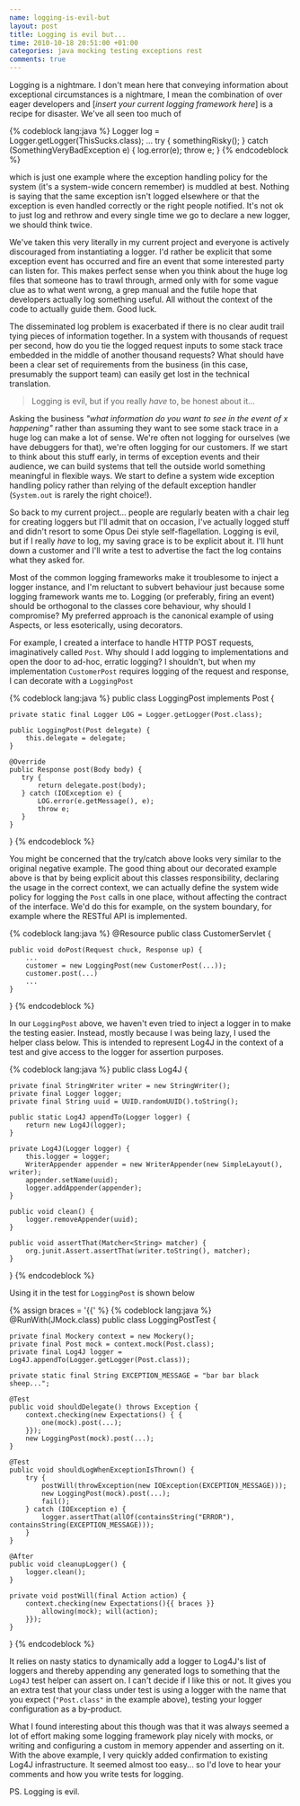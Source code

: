 ```yaml
---
name: logging-is-evil-but
layout: post
title: Logging is evil but...
time: 2010-10-18 20:51:00 +01:00
categories: java mocking testing exceptions rest
comments: true
---
```


Logging is a nightmare. I don't mean here that conveying information about
exceptional circumstances is a nightmare, I mean the combination of over eager
developers and [_insert your current logging framework here_] is a recipe
for disaster. We've all seen too much of


{% codeblock lang:java %}
Logger log = Logger.getLogger(ThisSucks.class);
...
try {
    somethingRisky();
} catch (SomethingVeryBadException e) {
   log.error(e);
   throw e;
}
{% endcodeblock %}


which is just one example where the exception handling policy for the system
(it's a system-wide concern remember) is muddled at best. Nothing is saying
that the same exception isn't logged elsewhere or that the exception is even
handled correctly or the right people notified. It's not ok to just log and
rethrow and every single time we go to declare a new logger, we should think
twice.

<!-- more -->

We've taken this very literally in my current project and everyone is actively
discouraged from instantiating a logger. I'd rather be explicit that some
exception event has occurred and fire an event that some interested party can
listen for. This makes perfect sense when you think about the huge log files
that someone has to trawl through, armed only with for some vague clue as to
what went wrong, a grep manual and the futile hope that developers actually
log something useful. All without the context of the code to actually guide
them. Good luck.

The disseminated log problem is exacerbated if there is no clear audit trail
tying pieces of information together. In a system with thousands of request
per second, how do you tie the logged request inputs to some stack trace
embedded in the middle of another thousand requests? What should have been a
clear set of requirements from the business (in this case, presumably the
support team) can easily get lost in the technical translation.

> Logging is evil, but if you really *have* to, be honest about it...

Asking the business _"what information do you want to see in the event of x
happening"_ rather than assuming they want to see some stack trace in a huge
log can make a lot of sense. We're often not logging for ourselves (we have
debuggers for that), we're often logging for our customers. If we start to
think about this stuff early, in terms of exception events and their audience,
we can build systems that tell the outside world something meaningful in
flexible ways. We start to define a system wide exception handling policy
rather than relying of the default exception handler (`System.out` is rarely
the right choice!).

So back to my current project... people are regularly beaten with a chair leg
for creating loggers but I'll admit that on occasion, I've actually logged
stuff and didn't resort to some Opus Dei style self-flagellation. Logging is
evil, but if I really *have* to log, my saving grace is to be explicit about
it. I'll hunt down a customer and I'll write a test to advertise the fact the
log contains what they asked for.

Most of the common logging frameworks make it troublesome to inject a logger
instance, and I'm reluctant to subvert behaviour just because some logging
framework wants me to. Logging (or preferably, firing an event) should be
orthogonal to the classes core behaviour, why should I compromise? My
preferred approach is the canonical example of using Aspects, or less
esoterically, using decorators.

For example, I created a interface to handle HTTP POST requests, imaginatively
called `Post`. Why should I add logging to implementations and open the door
to ad-hoc, erratic logging? I shouldn't, but when my implementation
`CustomerPost` requires logging of the request and response, I can decorate
with a `LoggingPost`


{% codeblock lang:java %}
public class LoggingPost implements Post {

    private static final Logger LOG = Logger.getLogger(Post.class);

    public LoggingPost(Post delegate) {
        this.delegate = delegate;
    }

    @Override
    public Response post(Body body) {
       try {
           return delegate.post(body);
       } catch (IOException e) {
           LOG.error(e.getMessage(), e);
           throw e;
       }
    }
}
{% endcodeblock %}


You might be concerned that the try/catch above looks very similar to the
original negative example. The good thing about our decorated example above is
that by being explicit about this classes responsibility, declaring the usage
in the correct context, we can actually define the system wide policy for
logging the `Post` calls in one place, without affecting the contract of the
interface. We'd do this for example, on the system boundary, for example where
the RESTful API is implemented.

{% codeblock lang:java %}
@Resource
public class CustomerServlet {

    public void doPost(Request chuck, Response up) {
        ...
        customer = new LoggingPost(new CustomerPost(...));
        customer.post(...)
        ...
    }
}
{% endcodeblock %}

In our `LoggingPost` above, we haven't even tried to inject a logger in to
make the testing easier. Instead, mostly because I was being lazy, I used the
helper class below. This is intended to represent Log4J in the context of a
test and give access to the logger for assertion purposes.

{% codeblock lang:java %}
public class Log4J {

    private final StringWriter writer = new StringWriter();
    private final Logger logger;
    private final String uuid = UUID.randomUUID().toString();

    public static Log4J appendTo(Logger logger) {
        return new Log4J(logger);
    }

    private Log4J(Logger logger) {
        this.logger = logger;
        WriterAppender appender = new WriterAppender(new SimpleLayout(), writer);
        appender.setName(uuid);
        logger.addAppender(appender);
    }

    public void clean() {
        logger.removeAppender(uuid);
    }

    public void assertThat(Matcher<String> matcher) {
        org.junit.Assert.assertThat(writer.toString(), matcher);
    }
}
{% endcodeblock %}

Using it in the test for `LoggingPost` is shown below

{% assign braces = '{{' %}
{% codeblock lang:java %}
@RunWith(JMock.class)
public class LoggingPostTest {

    private final Mockery context = new Mockery();
    private final Post mock = context.mock(Post.class);
    private final Log4J logger = Log4J.appendTo(Logger.getLogger(Post.class));

    private static final String EXCEPTION_MESSAGE = "bar bar black sheep...";

    @Test
    public void shouldDelegate() throws Exception {
        context.checking(new Expectations() { {
            one(mock).post(...);
        }});
        new LoggingPost(mock).post(...);
    }

    @Test
    public void shouldLogWhenExceptionIsThrown() {
        try {
            postWill(throwException(new IOException(EXCEPTION_MESSAGE)));
            new LoggingPost(mock).post(...);
            fail();
        } catch (IOException e) {
            logger.assertThat(allOf(containsString("ERROR"), containsString(EXCEPTION_MESSAGE)));
        }
    }

    @After
    public void cleanupLogger() {
        logger.clean();
    }

    private void postWill(final Action action) {
        context.checking(new Expectations(){{ braces }}
            allowing(mock); will(action);
        }});
    }
}
{% endcodeblock %}

It relies on nasty statics to dynamically add a logger to Log4J's list of
loggers and thereby appending any generated logs to something that the `Log4J`
test helper can assert on. I can't decide if I like this or not. It gives you
an extra test that your class under test is using a logger with the name that
you expect (`"Post.class"` in the example above), testing your logger
configuration as a by-product.

What I found interesting about this though was that it was always seemed a lot
of effort making some logging framework play nicely with mocks, or writing and
configuring a custom in memory appender and asserting on it. With the above
example, I very quickly added confirmation to existing Log4J infrastructure.
It seemed almost too easy... so I'd love to hear your comments and how you
write tests for logging.

PS. Logging is evil.


